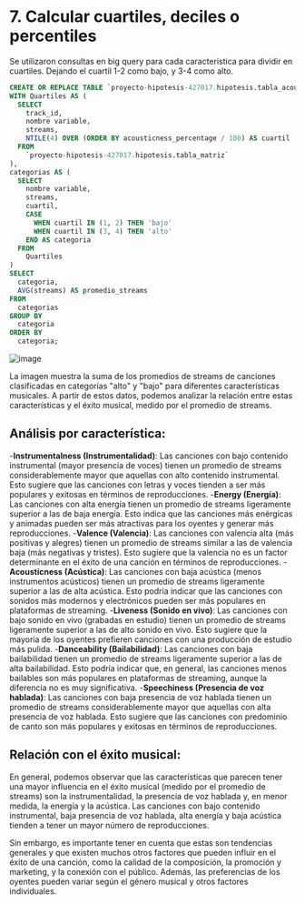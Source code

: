 # 7. Calcular cuartiles, deciles o percentiles

Se utilizaron consultas en big query para cada caracteristica para dividir en cuartiles. Dejando el cuartil 1-2 como bajo, y 3-4 como alto.

```sql
CREATE OR REPLACE TABLE `proyecto-hipotesis-427017.hipotesis.tabla_acousticness` AS
WITH Quartiles AS (
  SELECT
    track_id,
    nombre variable,
    streams,
    NTILE(4) OVER (ORDER BY acousticness_percentage / 100) AS cuartil
  FROM
    `proyecto-hipotesis-427017.hipotesis.tabla_matriz`
),
categorias AS (
  SELECT
    nombre variable,
    streams,
    cuartil,
    CASE
      WHEN cuartil IN (1, 2) THEN 'bajo'
      WHEN cuartil IN (3, 4) THEN 'alto'
    END AS categoria
  FROM
    Quartiles
)
SELECT
  categoria,
  AVG(streams) AS promedio_streams
FROM
  categorias
GROUP BY
  categoria
ORDER BY
  categoria;
```


![image](https://github.com/jesolav/Nulos_hipotesis/assets/172732181/4d51c38c-5ec3-4f9e-a5a6-3a4c149959c1)


La imagen muestra la suma de los promedios de streams de canciones clasificadas en categorías "alto" y "bajo" para diferentes características musicales. A partir de estos datos, podemos analizar la relación entre estas características y el éxito musical, medido por el promedio de streams.

## Análisis por característica:

-**Instrumentalness (Instrumentalidad)**: Las canciones con bajo contenido instrumental (mayor presencia de voces) tienen un promedio de streams considerablemente mayor que aquellas con alto contenido instrumental. Esto sugiere que las canciones con letras y voces tienden a ser más populares y exitosas en términos de reproducciones.
-**Energy (Energía)**: Las canciones con alta energía tienen un promedio de streams ligeramente superior a las de baja energía. Esto indica que las canciones más enérgicas y animadas pueden ser más atractivas para los oyentes y generar más reproducciones.
-**Valence (Valencia)**: Las canciones con valencia alta (más positivas y alegres) tienen un promedio de streams similar a las de valencia baja (más negativas y tristes). Esto sugiere que la valencia no es un factor determinante en el éxito de una canción en términos de reproducciones.
-**Acousticness (Acústica)**: Las canciones con baja acústica (menos instrumentos acústicos) tienen un promedio de streams ligeramente superior a las de alta acústica. Esto podría indicar que las canciones con sonidos más modernos y electrónicos pueden ser más populares en plataformas de streaming.
-**Liveness (Sonido en vivo)**: Las canciones con bajo sonido en vivo (grabadas en estudio) tienen un promedio de streams ligeramente superior a las de alto sonido en vivo. Esto sugiere que la mayoría de los oyentes prefieren canciones con una producción de estudio más pulida.
-**Danceability (Bailabilidad)**: Las canciones con baja bailabilidad tienen un promedio de streams ligeramente superior a las de alta bailabilidad. Esto podría indicar que, en general, las canciones menos bailables son más populares en plataformas de streaming, aunque la diferencia no es muy significativa.
-**Speechiness (Presencia de voz hablada)**: Las canciones con baja presencia de voz hablada tienen un promedio de streams considerablemente mayor que aquellas con alta presencia de voz hablada. Esto sugiere que las canciones con predominio de canto son más populares y exitosas en términos de reproducciones.


## Relación con el éxito musical:

En general, podemos observar que las características que parecen tener una mayor influencia en el éxito musical (medido por el promedio de streams) son la instrumentalidad, la presencia de voz hablada y, en menor medida, la energía y la acústica. 
Las canciones con bajo contenido instrumental, baja presencia de voz hablada, alta energía y baja acústica tienden a tener un mayor número de reproducciones.

Sin embargo, es importante tener en cuenta que estas son tendencias generales y que existen muchos otros factores que pueden influir en el éxito de una canción, como la calidad de la composición, la promoción y marketing, y la conexión con el público. Además, las preferencias de los oyentes pueden variar según el género musical y otros factores individuales.
